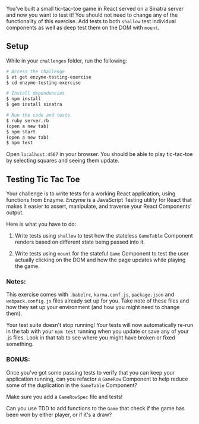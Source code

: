 You've built a small tic-tac-toe game in React served on a Sinatra server and
now you want to test it! You should not need to change any of the functionality
of this exercise. Add tests to both `shallow` test individual components as well
as deep test them on the DOM with `mount`.

## Setup
While in your `challenges` folder, run the following:

```sh
# Access the challenge
$ et get enzyme-testing-exercise
$ cd enzyme-testing-exercise

# Install dependencies
$ npm install
$ gem install sinatra

# Run the code and tests
$ ruby server.rb
(open a new tab)
$ npm start
(open a new tab)
$ npm test
```

Open `localhost:4567` in your browser. You should be able to play tic-tac-toe by
selecting squares and seeing them update.

## Testing Tic Tac Toe

Your challenge is to write tests for a working React application, using
functions from Enzyme. *Enzyme* is a JavaScript Testing utility for React that
makes it easier to assert, manipulate, and traverse your React Components'
output.

Here is what you have to do:

1. Write tests using `shallow` to test how the stateless `GameTable` Component
renders based on different state being passed into it.

2. Write tests using `mount` for the stateful `Game` Component to test the user
actually clicking on the DOM and how the page updates while playing the game.


### Notes:
This exercise comes with `.babelrc`, `karma.conf.js`, `package.json` and
`webpack.config.js` files already set up for you. Take note of these files and
how they set up your environment (and how you might need to change
them).

Your test suite doesn't stop running! Your tests will now automatically re-run
in the tab with your `npm test` running when you update or save any of your .js
files. Look in that tab to see where you might have broken or fixed something.


### BONUS:
Once you've got some passing tests to verify that you can keep your
application running, can you refactor a `GameRow` Component to help reduce some
of the duplication in the `GameTable` Component?

Make sure you add a `GameRowSpec` file and tests!

Can you use TDD to add functions to the `Game` that check if the game has been
won by either player, or if it's a draw?
